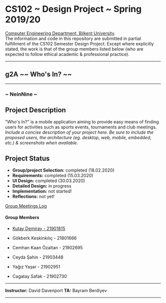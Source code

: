 # CS102 ~ Design Project ~ Spring 2019/20
[Computer Engineering Department, Bilkent University](http://w3.cs.bilkent.edu.tr/en/).  
The information and code in this repository are submitted in partial fulfillment of the CS102 Semester Design Project. Except where explicitly stated, the work is that of the group members listed below (who are expected to follow ethical academic & professional practice).
****
## g2A ~~ Who's In? ~~
****
### ~ NeinNine ~

## Project Description
 "Who's In?" is a mobile application aiming to provide easy means of finding users for activities such as sports events, tournaments and club meetings.
_Include a concise description of your project here. Be sure to include the proposed users, the architecture (eg. desktop, web, mobile, embedded, etc.) & screenshots when available._
   
## Project Status
+ **Group/project Selection:** completed (18.02.2020)
+ **Requirements:** completed (15.03.2020)
+ **UI Design:** completed (30.03.2020)
+ **Detailed Design:** in progress
+ **Implementation:** not started!
+ **Reflections:** not yet!

[Group Meetings Log](group/meetingslog.md)
#### Group Members
- [Kutay Demiray       - 21901815](group/kutayDemiray_log.md)

- Gökberk Keskinkılıç - 21801666

- Cemhan Kaan Özaltan - 21902695

- Ceyda Şahin         - 21903448
 
- Yağız Yaşar         - 21902951

- Cagatay Safak       - 21902730


****
**Instructor:** David Davenport   **TA:**  Bayram Berdiyev
****

